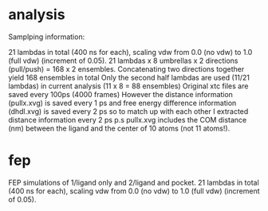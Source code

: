 # analysis
Samplping information:

21 lambdas in total (400 ns for each), scaling vdw from 0.0 (no vdw) to 1.0 (full vdw) (increment of 0.05).
21 lambdas x 8 umbrellas x 2 directions (pull/push) = 168 x 2 ensembles.
Concatenating two directions together yield 168 ensembles in total
Only the second half lambdas are used (11/21 lambdas) in current analysis (11 x 8 = 88 ensembles)
Original xtc files are saved every 100ps (4000 frames)
However the distance information (pullx.xvg) is saved every 1 ps and free energy difference information (dhdl.xvg) is saved every 2 ps so to match up with each other I extracted distance information every 2 ps
p.s pullx.xvg includes the COM distance (nm) between the ligand and the center of 10 atoms (not 11 atoms!).


# fep
FEP simulations of 1/ligand only and 2/ligand and pocket. 21 lambdas in total (400 ns for each), scaling vdw from 0.0 (no vdw) to 1.0 (full vdw) (increment of 0.05).

